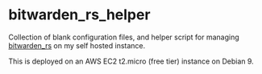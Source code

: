 # bitwarden_rs_helper

Collection of blank configuration files, and helper script for managing
[bitwarden_rs](https://github.com/dani-garcia/bitwarden_rs) on my self hosted
instance.

This is deployed on an AWS EC2 t2.micro (free tier) instance on Debian 9.

